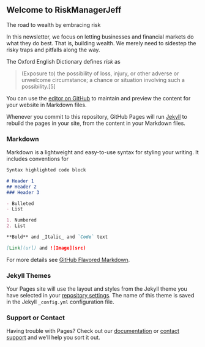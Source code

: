 ## Welcome to RiskManagerJeff

The road to wealth by embracing risk

In this newsletter, we focus on letting businesses and financial markets do what they do best.  That is, building wealth.  We merely need to sidestep the risky traps and pitfalls along the way.

The Oxford English Dictionary defines *risk* as  

> (Exposure to) the possibility of loss, injury, or other adverse or unwelcome circumstance; a chance or situation involving such a possibility.[5]



You can use the [editor on GitHub](https://github.com/riskmanagerjeff/newsletter/edit/gh-pages/index.md) to maintain and preview the content for your website in Markdown files.

Whenever you commit to this repository, GitHub Pages will run [Jekyll](https://jekyllrb.com/) to rebuild the pages in your site, from the content in your Markdown files.

### Markdown

Markdown is a lightweight and easy-to-use syntax for styling your writing. It includes conventions for

```markdown
Syntax highlighted code block

# Header 1
## Header 2
### Header 3

- Bulleted
- List

1. Numbered
2. List

**Bold** and _Italic_ and `Code` text

[Link](url) and ![Image](src)
```

For more details see [GitHub Flavored Markdown](https://guides.github.com/features/mastering-markdown/).

### Jekyll Themes

Your Pages site will use the layout and styles from the Jekyll theme you have selected in your [repository settings](https://github.com/riskmanagerjeff/newsletter/settings). The name of this theme is saved in the Jekyll `_config.yml` configuration file.

### Support or Contact

Having trouble with Pages? Check out our [documentation](https://docs.github.com/categories/github-pages-basics/) or [contact support](https://github.com/contact) and we’ll help you sort it out.
